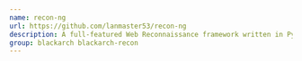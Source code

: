 ```yaml
---
name: recon-ng
url: https://github.com/lanmaster53/recon-ng
description: A full-featured Web Reconnaissance framework written in Python.
group: blackarch blackarch-recon
---
```

